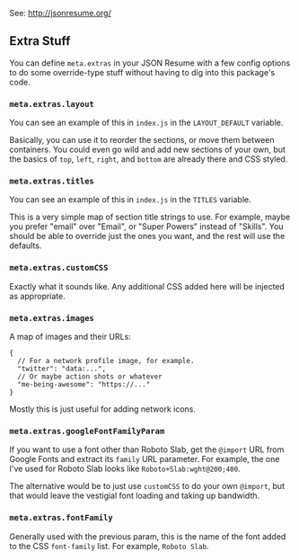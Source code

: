 See: http://jsonresume.org/

## Extra Stuff

You can define `meta.extras` in your JSON Resume with a few config options to do some override-type stuff without having to dig into this package's code.

### `meta.extras.layout`

You can see an example of this in `index.js` in the `LAYOUT_DEFAULT` variable.

Basically, you can use it to reorder the sections, or move them between containers.
You could even go wild and add new sections of your own, but the basics of `top`, `left`, `right`, and `bottom` are already there and CSS styled.

### `meta.extras.titles`

You can see an example of this in `index.js` in the `TITLES` variable.

This is a very simple map of section title strings to use.
For example, maybe you prefer "email" over "Email", or "Super Powers" instead of "Skills".
You should be able to override just the ones you want, and the rest will use the defaults.

### `meta.extras.customCSS`

Exactly what it sounds like.
Any additional CSS added here will be injected as appropriate.

### `meta.extras.images`

A map of images and their URLs:

```json5
{
  // For a network profile image, for example.
  "twitter": "data:...",
  // Or maybe action shots or whatever
  "me-being-awesome": "https://..."
}
```

Mostly this is just useful for adding network icons.

### `meta.extras.googleFontFamilyParam`

If you want to use a font other than Roboto Slab, get the `@import` URL from Google Fonts and extract its `family` URL parameter.
For example, the one I've used for Roboto Slab looks like `Roboto+Slab:wght@200;400`.

The alternative would be to just use `customCSS` to do your own `@import`, but that would leave the vestigial font loading and taking up bandwidth.

### `meta.extras.fontFamily`

Generally used with the previous param, this is the name of the font added to the CSS `font-family` list.
For example, `Roboto Slab`.
